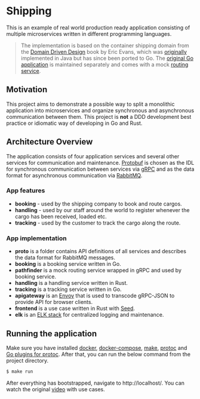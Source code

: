 # Shipping

This is an example of real world production ready application consisting of multiple microservices written in different programming languages.

> The implementation is based on the container shipping domain from the [Domain Driven Design](http://www.amazon.com/Domain-Driven-Design-Tackling-Complexity-Software/dp/0321125215) book by Eric Evans, which was [originally](http://dddsample.sourceforge.net/) implemented in Java but has since been ported to Go. The [original Go application](https://github.com/marcusolsson/goddd) is maintained separately and comes with a mock [routing service](https://github.com/marcusolsson/pathfinder).

## Motivation

This project aims to demonstrate a possible way to split a monolithic application into microservices and organize synchronous and asynchronous communication between them. This project is **not** a DDD development best practice or idiomatic way of developing in Go and Rust.

## Architecture Overview

The application consists of four application services and several other services for communication and maintenance. [Protobuf](https://developers.google.com/protocol-buffers/) is chosen as the IDL for synchronous communication between services via [gRPC](https://grpc.io/) and as the data format for asynchronous communication via [RabbitMQ](https://www.rabbitmq.com/).

### App features

* **booking** - used by the shipping company to book and route cargos.
* **handling** - used by our staff around the world to register whenever the cargo has been received, loaded etc.
* **tracking** - used by the customer to track the cargo along the route.

### App implementation

* **proto** is a folder contains API definitions of all services and describes the data format for RabbitMQ messages.
* **booking** is a booking service written in Go.
* **pathfinder** is a mock routing service wrapped in gRPC and used by booking service.
* **handling** is a handling service written in Rust.
* **tracking** is a tracking service written in Go.
* **apigateway** is an [Envoy](https://www.envoyproxy.io/docs/envoy/latest/start/install) that is used to transcode gRPC-JSON to provide API for browser clients.
* **frontend** is a use case written in Rust with [Seed](https://seed-rs.org/).
* **elk** is an [ELK stack](https://www.elastic.co/downloads/) for centralized logging and maintenance.

## Running the application

Make sure you have installed [docker](https://docs.docker.com/engine/install/), [docker-compose](https://docs.docker.com/compose/), [make](https://www.gnu.org/software/make/), [protoc](https://grpc.io/docs/protoc-installation/) and [Go plugins for protoc](https://grpc.io/docs/languages/go/quickstart/). After that, you can run the below command from the project directory.

```bash
$ make run
```

After everything has bootstrapped, navigate to http://localhost/. You can watch the original [video](https://youtu.be/eA8xgdtqqs8) with use cases.
